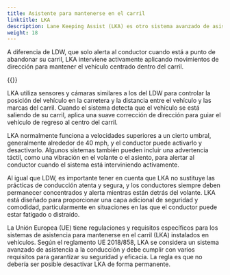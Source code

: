 ```yaml
---
title: Asistente para mantenerse en el carril
linktitle: LKA
description: Lane Keeping Assist (LKA) es otro sistema avanzado de asistencia al conductor (ADAS) que ayuda a los conductores a permanecer dentro de su carril mientras conducen.
weight: 18
---
```

<!-- markdownlint-disable MD033 -->

A diferencia de LDW, que solo alerta al conductor cuando está a punto de abandonar su carril, LKA interviene activamente aplicando movimientos de dirección para mantener el vehículo centrado dentro del carril.

{{<evkxdisplayaddarticle />}}

LKA utiliza sensores y cámaras similares a los del LDW para controlar la posición del vehículo en la carretera y la distancia entre el vehículo y las marcas del carril. Cuando el sistema detecta que el vehículo se está saliendo de su carril, aplica una suave corrección de dirección para guiar el vehículo de regreso al centro del carril.

LKA normalmente funciona a velocidades superiores a un cierto umbral, generalmente alrededor de 40 mph, y el conductor puede activarlo y desactivarlo. Algunos sistemas también pueden incluir una advertencia táctil, como una vibración en el volante o el asiento, para alertar al conductor cuando el sistema está interviniendo activamente.

Al igual que LDW, es importante tener en cuenta que LKA no sustituye las prácticas de conducción atenta y segura, y los conductores siempre deben permanecer concentrados y alerta mientras están detrás del volante. LKA está diseñado para proporcionar una capa adicional de seguridad y comodidad, particularmente en situaciones en las que el conductor puede estar fatigado o distraído.

La Unión Europea (UE) tiene regulaciones y requisitos específicos para los sistemas de asistencia para mantenerse en el carril (LKA) instalados en vehículos. Según el reglamento UE 2018/858, LKA se considera un sistema avanzado de asistencia a la conducción y debe cumplir con varios requisitos para garantizar su seguridad y eficacia. La regla es que no debería ser posible desactivar LKA de forma permanente.
